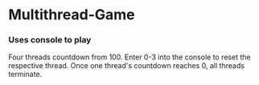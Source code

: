 # Multithread-Game

### Uses console to play

Four threads countdown from 100. Enter 0-3 into the console to reset the respective thread. Once one thread's countdown reaches 0, all threads terminate.

